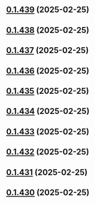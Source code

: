 ## [0.1.439](https://github.com/binary-braids/terraform-oracle/compare/v0.1.438...v0.1.439) (2025-02-25)



## [0.1.438](https://github.com/binary-braids/terraform-oracle/compare/v0.1.437...v0.1.438) (2025-02-25)



## [0.1.437](https://github.com/binary-braids/terraform-oracle/compare/v0.1.436...v0.1.437) (2025-02-25)



## [0.1.436](https://github.com/binary-braids/terraform-oracle/compare/v0.1.435...v0.1.436) (2025-02-25)



## [0.1.435](https://github.com/binary-braids/terraform-oracle/compare/v0.1.434...v0.1.435) (2025-02-25)



## [0.1.434](https://github.com/binary-braids/terraform-oracle/compare/v0.1.433...v0.1.434) (2025-02-25)



## [0.1.433](https://github.com/binary-braids/terraform-oracle/compare/v0.1.432...v0.1.433) (2025-02-25)



## [0.1.432](https://github.com/binary-braids/terraform-oracle/compare/v0.1.431...v0.1.432) (2025-02-25)



## [0.1.431](https://github.com/binary-braids/terraform-oracle/compare/v0.1.430...v0.1.431) (2025-02-25)



## [0.1.430](https://github.com/binary-braids/terraform-oracle/compare/v0.1.429...v0.1.430) (2025-02-25)



